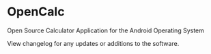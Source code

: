 # OpenCalc
Open Source Calculator Application for the Android Operating System

View changelog for any updates or additions to the software. 
